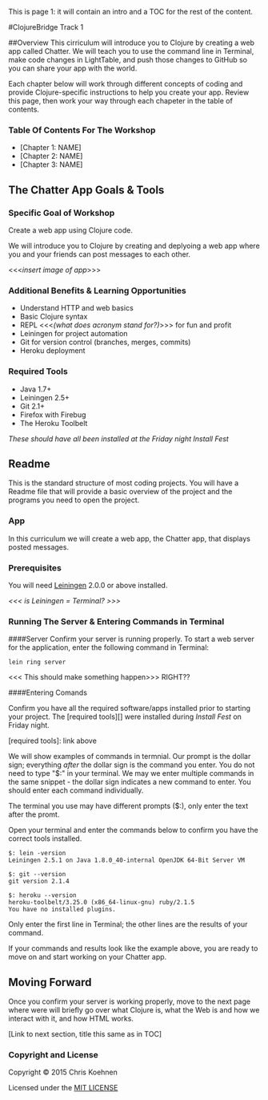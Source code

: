 This is page 1: it will contain an intro and a TOC for the rest of the content.

#ClojureBridge Track 1 

##Overview
This cirriculum will introduce you to Clojure by creating a web app called Chatter. We will teach you to use the command line in Terminal, make code changes in LightTable, and push those changes to GitHub so you can share your app with the world. 

Each chapter below will work through different concepts of coding and provide Clojure-specific instructions to help you create your app. Review this page, then work your way through each chapeter in the table of contents. 

### Table Of Contents For The Workshop
* [Chapter 1: NAME]
* [Chapter 2: NAME]
* [Chapter 3: NAME]


## The Chatter App Goals & Tools

### Specific Goal of Workshop

Create a web app using Clojure code.

We will introduce you to Clojure by creating and deplyoing a web app where you and your friends can post messages to each other.

<<<_insert image of app_>>>

### Additional Benefits & Learning Opportunities

* Understand HTTP and web basics
* Basic Clojure syntax
* REPL <<<_(what does acronym stand for?)_>>> for fun and profit
* Leiningen for project automation
* Git for version control (branches, merges, commits)
* Heroku deployment

### Required Tools

* Java 1.7+
* Leiningen 2.5+
* Git 2.1+
* Firefox with Firebug
* The Heroku Toolbelt

_These should have all been installed at the Friday night Install Fest_


## Readme
This is the standard structure of most coding projects. You will have a Readme file that will provide a basic overview of the project and the programs you need to open the project. 

### App

In this curriculum we will create a web app, the Chatter app, that displays posted messages. 

### Prerequisites

You will need [Leiningen][] 2.0.0 or above installed. 

_<<< is Leiningen = Terminal? >>>_

[leiningen]: https://github.com/technomancy/leiningen

### Running The Server & Entering Commands in Terminal

####Server
Confirm your server is running properly. To start a web server for the application, enter the following command in Terminal:

    lein ring server

<<< This should make something happen>>> RIGHT??

####Entering Comands

Confirm you have all the required software/apps installed prior to starting your project. The [required tools][] were installed during _Install Fest_ on Friday night.

[required tools]: link above

We will show examples of commands in termnial. Our prompt is the dollar sign; everything _after_ the dollar sign is the command you enter. You do not need to type "$:" in your terminal. We may we enter multiple commands in the same snippet - the dollar sign indicates a new command to enter. You should enter each command individually.

The terminal you use may have different prompts ($:), only enter the text after the promt.    

Open your terminal and enter the commands below to confirm you have the correct tools installed. 

	$: lein -version
    Leiningen 2.5.1 on Java 1.8.0_40-internal OpenJDK 64-Bit Server VM

    $: git --version
    git version 2.1.4

    $: heroku --version
    heroku-toolbelt/3.25.0 (x86_64-linux-gnu) ruby/2.1.5
    You have no installed plugins.

Only enter the first line in Terminal; the other lines are the results of your command.

If your commands and results look like the example above, you are ready to move on and start working on your Chatter app.



## Moving Forward
Once you confirm your server is working properly, move to the next page where were will briefly go over what Clojure is, what the Web is and how we interact with it, and how HTML works.

[Link to next section, title this same as in TOC]

### Copyright and License

Copyright © 2015 Chris Koehnen

Licensed under the [MIT LICENSE](http://opensource.org/licenses/MIT)